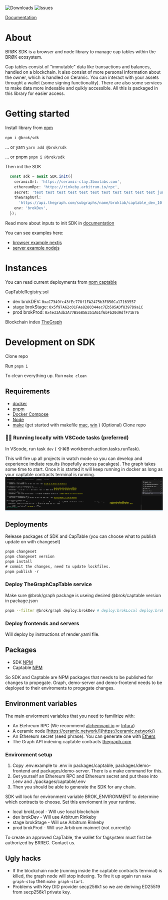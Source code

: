 ![Downloads](https://img.shields.io/npm/dw/@brok/sdk?label=Downloads)
![Issues](https://img.shields.io/github/issues/BROKLab/brok-monorepo)

[Documentation](https://demo-docs-site.onrender.com/sdk-documentation)
# About
BRØK SDK is a browser and node library to manage cap tables within the BRØK ecosystem.

Cap tables consist of "immutable" data like transactions and balances, handled on a blockchain. It also consist of more personal information about the owner, which is handled on Ceramic. You can interact with your assets throught a wallet (some signing functionality). There are also some services to make data more indexable and quikly accessible. All this is packaged in this library for easier access.

# Getting started

Install library from [npm](https://www.npmjs.com/package/@brok/sdk)

```npm i @brok/sdk```

... or yarn
```yarn add @brok/sdk```

... or pnpm
`pnpm i @brok/sdk`

Then init the SDK

```ts
  const sdk = await SDK.init({
    ceramicUrl: 'https://ceramic-clay.3boxlabs.com',
    ethereumRpc: 'https://rinkeby.arbitrum.io/rpc',
    secret: 'test test test test test test test test test test test junk',
    theGraphUrl:
      'https://api.thegraph.com/subgraphs/name/broklab/captable_dev_10',
    env: 'brokDev',
  });
```
Read more about inputs to init SDK in [documentation](https://demo-docs-site.onrender.com/sdk-documentation)

You can see examples here:

- [browser example nextjs](https://stackblitz.com/edit/nextjs-j6bqhx?file=pages%2Findex.js)
- [server example nodejs](https://stackblitz.com/edit/node-bzd6sj?file=index.js)


# Instances
You can read current deployments from [npm captable](https://www.npmjs.com/package/@brok/captable)

CapTableRegistry.sol

- dev brokDEV: `0xaC7349fc43fEc778f1FA2475b3F850Ca17163557`
- stage brokStage: `0x5f97A62c01FAe8280344ec7Eb505ADf8397D9a1C`
- prod brokProd: `0x4e33Adb3A77B5685E351A61f6bFb20d9dfF71E76`

Blockchain index [TheGraph](https://api.thegraph.com/subgraphs/name/broklab/captable_dev_10)


# Development on SDK
Clone repo

Run `pnpm i`

To clean everything up. Run `make clean`
## Requirements

- [docker](https://docs.docker.com/get-docker/)
- [pnpm](https://pnpm.io/installation) 
- [Docker Compose](https://www.digitalocean.com/community/tutorials/how-to-install-and-use-docker-compose-on-ubuntu-20-04)
- [Node](https://nodejs.org/en/blog/release/v16.14.2/)
- [make](https://opensource.com/article/18/8/what-how-makefile) (get started with makefile [mac](https://formulae.brew.sh/formula/make), [win](https://stackoverflow.com/questions/32127524/how-to-install-and-use-make-in-windows) ) (Optional)
Clone repo

### 👩‍💻 Running locally with VSCode tasks (preferred) 
In VScode, run task `dev`  ( ⇧⌘B workbench.action.tasks.runTask).  

This will fire up all projects in watch mode so you can develop and experience imdiate results (hopefully across pacakges).
The graph takes some time to start. Once it is started it will keep running in docker as long as your captable contracts terminal is running.
![terminal_tabs](screenshot/terminal_tabs.png)


## Deployments
Release packages of SDK and CapTable (you can choose what to publish update on with changeset)
```
pnpm changeset
pnpm changeset version
pnpm install
# commit the changes, need to update lockfiles.
pnpm publish -r
```

### Deploy TheGraphCapTable service

Make sure @brok/graph package is useing desired @brok/captable version in package.json

```bash
pnpm --filter @brok/graph deploy:brokDev # deploy:brokLocal deploy:brokStage deploy:brokProd
```

### Deploy frontends and servers

Will deploy by instructions of render.yaml file. 

## Packages
- SDK [NPM](https://www.npmjs.com/package/@brok/sdk)
- Captable [NPM](https://www.npmjs.com/package/@brok/captable)

So SDK and Captable are NPM packages that needs to be published for changes to propegate. 
Graph, demo-server and demo-frontend needs to be deployed to their enviroments to progegate changes.


## Environment variables

The main enviorment variables that you need to familirize with:
- An Etehreum RPC (We recommend [alchemyapi.io](https://dashboard.alchemyapi.io/) or [Infura](https://infura.io/))
- A ceramic node [https://ceramic.network/](https://ceramic.network/)
- An Ethereum secret (seed phrase). You can generate one with [Ethers](https://docs.ethers.io/v5/)
- The Graph API indexing captable contracts [thegraph.com](https://thegraph.com/en/)

### Environment setup
1. Copy .env.example to .env in packages/captable, packages/demo-frontend and packages/demo-server. There is a make command for this.
1. Get yourself an Ethereum RPC and Ethereum secret and put these into /.env and ./packages/captable/.env
1. Then you should be able to generate the SDK for any chain.

SDK will look for environment variable BROK_ENVIRONMENT to determine which contracts to choose. Set this envrioment in your runtime.
- local brokLocal - Will use local blockchain
- dev brokDev - Will use Arbitrum Rinkeby
- stage brokStage - Will use Arbitrum Rinkeby
- prod brokProd - Will use Arbitrum mainnet (not currently)

To create an approved CapTable, the wallet for fagsystem must first be authorized by BRREG. Contact us.
## Ugly hacks
- If the blockchain node (running inside the captable contracts terminal) is killed, the graph node will stop indexing. To fire it up again run `make graph-stop` then `make graph-start`.
- Problems with Key DID provider secp256k1 so we are deriving ED25519 from secp256k1 private key.

